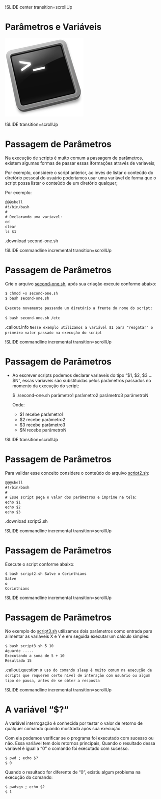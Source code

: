 !SLIDE center transition=scrollUp

# Parâmetros e Variáveis
![Shell-Logo](images/shell-logo.png)

!SLIDE transition=scrollUp

# Passagem de Parâmetros

Na execução de scripts é muito comum a passagem de parâmetros,  existem algumas formas de passar essas iformações através de variaveis;

Por exemplo, considere o script anterior, ao invés de listar o conteúdo do diretório pessoal do usuário poderiamos usar uma variável de forma que o script possa listar o conteúdo de um diretório qualquer;

Por exemplo:

    @@@shell
    #!/bin/bash
    #
    # Declarando uma variavel:
    cd
    clear
    ls $1

.download second-one.sh

!SLIDE commandline incremental transition=scrollUp

# Passagem de Parâmetros

Crie o arquivo [second-one.sh](https://raw.githubusercontent.com/helcorin/shell-script-basico/master/shell/_files/second-one.sh), após sua criação execute conforme abaixo:

	$ chmod +x second-one.sh
	$ bash second-one.sh
	
	Execute novamente passando um diretório a frente do nome do script:

	$ bash second-one.sh /etc

.callout.info `Nesse exemplo utilizamos a variável $1 para "resgatar" o primeiro valor passado na execução do script`

!SLIDE commandline incremental transition=scrollUp

# Passagem de Parâmetros

- Ao escrever scripts podemos declarar variaveis do tipo “$1, $2, $3 ... $N”, essas variaveis são substituidas pelos parâmetros passados no momento da execução do script:

    $ ./second-one.sh parâmetro1 parâmetro2 parâmetro3 parâmetroN

    Onde:

    - $1 recebe parâmetro1
    - $2 recebe parâmetro2
    - $3 recebe parâmetro3
    - $N recebe parâmetroN

!SLIDE transition=scrollUp

# Passagem de Parâmetros

Para validar esse conceito considere o conteúdo do arquivo [script2.sh](https://raw.githubusercontent.com/helcorin/shell-script-basico/master/shell/_files/script2.sh):

    @@@shell
    #!/bin/bash
    #
    # Esse script pega o valor dos parâmetros e imprime na tela:
    echo $1
    echo $2
    echo $3

.download script2.sh


!SLIDE commandline incremental transition=scrollUp

# Passagem de Parâmetros

Execute o script conforme abaixo:

    $ bash script2.sh Salve o Corinthians
    Salve
    o
    Corinthians

!SLIDE commandline incremental transition=scrollUp

# Passagem de Parâmetros

No exemplo do [script3.sh](https://raw.githubusercontent.com/helcorin/shell-script-basico/master/shell/_files/script3.sh) utilizamos dois parâmetros como entrada para alimentar as variáveis X e Y e em seguida executar um calculo simples:

    $ bash script3.sh 5 10
    Aguarde .....
    Executando a soma de 5 + 10
    Resultado 15

.callout.question `O uso do comando sleep é muito comum na execução de scripts que requerem certo nível de interação com usuário ou algum tipo de pausa, antes de se obter a resposta`

!SLIDE commandline incremental transition=scrollUp

# A variável “$?“

A variável interrogação é conhecida por testar o valor de retorno de qualquer comando quando mostrada após sua execução.

Com ela podemos verificar se o programa foi executado com sucesso ou não. Essa variável tem dois retornos principais, Quando o resultado dessa variável é igual a “0” o comando foi executado com sucesso.

    $ pwd ; echo $?
    $ 0

Quando o resultado for diferente de “0”, existiu algum problema na execução do comando:

    $ pwdsqn ; echo $?
    $ 1